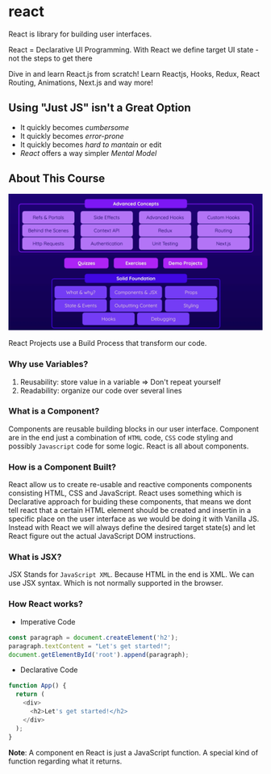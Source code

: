# react

React is library for building user interfaces.

React = Declarative UI Programming. With React we define target UI state - not the steps to get there

Dive in and learn React.js from scratch! Learn Reactjs, Hooks, Redux, React Routing, Animations, Next.js and way more!

## Using "Just JS" isn't a Great Option

* It quickly becomes *cumbersome*
* It quickly becomes *error-prone*
* It quickly becomes *hard to mantain* or edit
* *React* offers a way simpler *Mental Model*

## About This Course

<img title="About This Course" alt="About course" src="/01-getting-started/010-assets/about-course.png">

React Projects use a Build Process that transform our code.

### Why use Variables?

1. Reusability: store value in a variable => Don't repeat yourself
2. Readability: organize our code over several lines

### What is a Component?

Components are reusable building blocks in our user interface. Component are in the end just a combination of `HTML` code, `CSS` code styling and possibly `Javascript` code for some logic.
React is all about components.

### How is a Component Built?

React allow us to create re-usable and reactive components components consisting HTML, CSS and JavaScript.
React uses something which is Declarative approach for buiding these components, that means we dont tell react that a certain HTML element should be created and insertin in a specific place on the user interface as we would be doing it with Vanilla JS. Instead with React we will always define the desired target state(s) and let React figure out the actual JavaScript DOM instructions.

### What is JSX?

JSX Stands for `JavaScript XML`. Because HTML in the end is XML. We can use JSX syntax. Which is not normally supported in the browser.

### How React works?

* Imperative Code

```js
const paragraph = document.createElement('h2');
paragraph.textContent = "Let's get started!";
document.getElementById('root').append(paragraph);
```

* Declarative Code

```js
function App() {
  return (
    <div>
      <h2>Let's get started!</h2>
    </div>
  );
}
```

**Note**: A component en React is just a JavaScript function. A special kind of function regarding what it returns.
